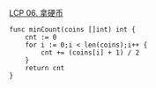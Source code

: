 [LCP 06. 拿硬币](https://leetcode-cn.com/problems/na-ying-bi/)

```golang
func minCount(coins []int) int {
    cnt := 0
    for i := 0;i < len(coins);i++ {
        cnt += (coins[i] + 1) / 2
    }
    return cnt
}
```
